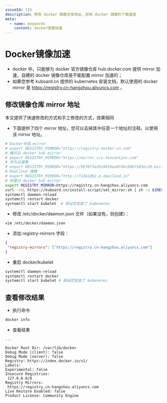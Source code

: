 ```yaml
---
vssueId: 115
description: 修改 docker 镜像仓库地址，加快 docker 镜像的下载速度
meta:
  - name: keywords
    content: docker镜像加速
---
```


# Docker镜像加速

* docker 中，只能够为 docker 官方镜像仓库 hub.docker.com 提供 mirror 加速，自建的 docker 镜像仓库是不能配置 mirror 加速的；
* 如果您参考 kuboard.cn 提供的 kubernetes 安装文档，默认使用的 docker mirror 是 https://registry.cn-hangzhou.aliyuncs.com 。

## 修改镜像仓库 mirror 地址

本文提供了快速修改的方式和手工修改的方式，效果相同


<b-tabs content-class="mt-3">
<b-tab title="快速修改" active>

* 下面提供了四个 mirror 地址，您可以去掉其中任意一个地址的注释，以使用该 mirror 地址。

``` sh
# Docker中国 mirror
# export REGISTRY_MIRROR="https://registry.docker-cn.com"
# 腾讯云 docker hub mirror
# export REGISTRY_MIRROR="https://mirror.ccs.tencentyun.com"
# 华为云镜像
# export REGISTRY_MIRROR="https://05f073ad3c0010ea0f4bc00b7105ec20.mirror.swr.myhuaweicloud.com"
# DaoCloud 镜像
# export REGISTRY_MIRROR="http://f1361db2.m.daocloud.io"
# 阿里云 docker hub mirror
export REGISTRY_MIRROR=https://registry.cn-hangzhou.aliyuncs.com
curl -sSL https://kuboard.cn/install-script/set_mirror.sh | sh -s ${REGISTRY_MIRROR}
systemctl daemon-reload
systemctl restart docker
systemctl start kubelet  # 假设您安装了 kubenetes
```

</b-tab>
<b-tab title="手工修改">

* 修改 /etc/docker/daemon.json 文件（如果没有，则创建）：
``` sh
vim /etc/docker/daemon.json
```
* 添加 registry-mirrors 字段：
``` json
{
 "registry-mirrors": ["https://registry.cn-hangzhou.aliyuncs.com"]
}
```
* 重启 docker/kubelet

```sh
systemctl daemon-reload
systemctl restart docker
systemctl start kubelet # 假设您安装了 kubenetes
```

</b-tab>
</b-tabs>

## 查看修改结果
* 执行命令
``` sh
docker info
```
* 查看结果
``` {12}
...

Docker Root Dir: /var/lib/docker
Debug Mode (client): false
Debug Mode (server): false
Registry: https://index.docker.io/v1/
Labels:
Experimental: false
Insecure Registries:
 127.0.0.0/8
Registry Mirrors:
 https://registry.cn-hangzhou.aliyuncs.com
Live Restore Enabled: false
Product License: Community Engine
```
